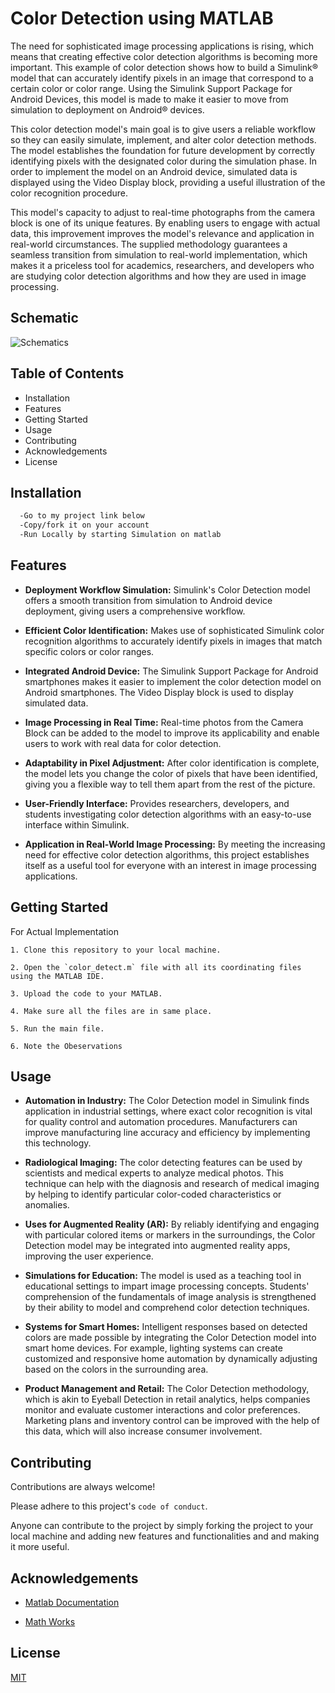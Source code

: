 
# Color Detection using MATLAB

The need for sophisticated image processing applications is rising, which means that creating effective color detection algorithms is becoming more important. This example of color detection shows how to build a Simulink® model that can accurately identify pixels in an image that correspond to a certain color or color range. Using the Simulink Support Package for Android Devices, this model is made to make it easier to move from simulation to deployment on Android® devices.

This color detection model's main goal is to give users a reliable workflow so they can easily simulate, implement, and alter color detection methods. The model establishes the foundation for future development by correctly identifying pixels with the designated color during the simulation phase. In order to implement the model on an Android device, simulated data is displayed using the Video Display block, providing a useful illustration of the color recognition procedure.

This model's capacity to adjust to real-time photographs from the camera block is one of its unique features. By enabling users to engage with actual data, this improvement improves the model's relevance and application in real-world circumstances. The supplied methodology guarantees a seamless transition from simulation to real-world implementation, which makes it a priceless tool for academics, researchers, and developers who are studying color detection algorithms and how they are used in image processing.

## Schematic

![Schematics]()

## Table of Contents

- Installation
- Features
- Getting Started
- Usage
- Contributing
- Acknowledgements
- License

## Installation

```bash
  -Go to my project link below
  -Copy/fork it on your account
  -Run Locally by starting Simulation on matlab
```
    
## Features

- **Deployment Workflow Simulation:** Simulink's Color Detection model offers a smooth transition from simulation to Android device deployment, giving users a comprehensive workflow.

- **Efficient Color Identification:** Makes use of sophisticated Simulink color recognition algorithms to accurately identify pixels in images that match specific colors or color ranges.

- **Integrated Android Device:** The Simulink Support Package for Android smartphones makes it easier to implement the color detection model on Android smartphones. The Video Display block is used to display simulated data.

- **Image Processing in Real Time:** Real-time photos from the Camera Block can be added to the model to improve its applicability and enable users to work with real data for color detection.

- **Adaptability in Pixel Adjustment:** After color identification is complete, the model lets you change the color of pixels that have been identified, giving you a flexible way to tell them apart from the rest of the picture.

- **User-Friendly Interface:** Provides researchers, developers, and students investigating color detection algorithms with an easy-to-use interface within Simulink.

- **Application in Real-World Image Processing:** By meeting the increasing need for effective color detection algorithms, this project establishes itself as a useful tool for everyone with an interest in image processing applications.

## Getting Started

For Actual Implementation

    1. Clone this repository to your local machine.

    2. Open the `color_detect.m` file with all its coordinating files using the MATLAB IDE.

    3. Upload the code to your MATLAB.

    4. Make sure all the files are in same place.

    5. Run the main file.

    6. Note the Obeservations

## Usage

- **Automation in Industry:** The Color Detection model in Simulink finds application in industrial settings, where exact color recognition is vital for quality control and automation procedures. Manufacturers can improve manufacturing line accuracy and efficiency by implementing this technology.

- **Radiological Imaging:** The color detecting features can be used by scientists and medical experts to analyze medical photos. This technique can help with the diagnosis and research of medical imaging by helping to identify particular color-coded characteristics or anomalies.

- **Uses for Augmented Reality (AR):** By reliably identifying and engaging with particular colored items or markers in the surroundings, the Color Detection model may be integrated into augmented reality apps, improving the user experience.

- **Simulations for Education:** The model is used as a teaching tool in educational settings to impart image processing concepts. Students' comprehension of the fundamentals of image analysis is strengthened by their ability to model and comprehend color detection techniques.

- **Systems for Smart Homes:** Intelligent responses based on detected colors are made possible by integrating the Color Detection model into smart home devices. For example, lighting systems can create customized and responsive home automation by dynamically adjusting based on the colors in the surrounding area.

- **Product Management and Retail:** The Color Detection methodology, which is akin to Eyeball Detection in retail analytics, helps companies monitor and evaluate customer interactions and color preferences. Marketing plans and inventory control can be improved with the help of this data, which will also increase consumer involvement.

## Contributing

Contributions are always welcome!

Please adhere to this project's `code of conduct`.

Anyone can contribute to the project by simply forking the project to your local machine and adding new features and functionalities and and making it more useful.

## Acknowledgements

 - [Matlab Documentation](https://in.mathworks.com/help/matlab/)

- [Math Works](https://in.mathworks.com/help/supportpkg/android/ref/color-detection.html#d124e13205)



 



## License

[MIT](https://choosealicense.com/licenses/mit/)

